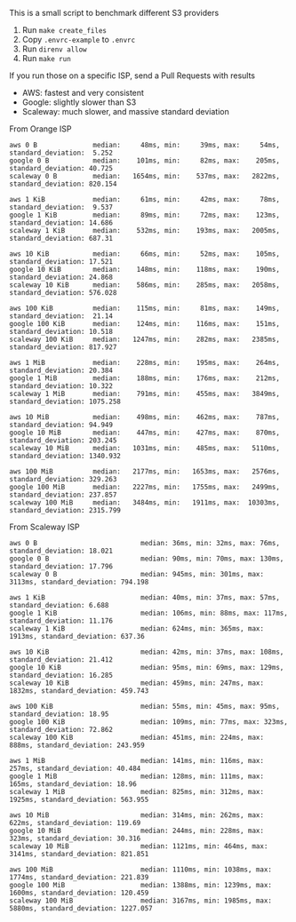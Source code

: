 		                 
This is a small script to benchmark different S3 providers

1. Run `make create_files`
2. Copy `.envrc-example` to `.envrc`
3. Run `direnv allow`
4. Run `make run`

If you run those on a specific ISP, send a Pull Requests with results

* AWS: fastest and very consistent
* Google: slightly slower than S3
* Scaleway: much slower, and massive standard deviation

From Orange ISP

	aws 0 B              median:     48ms, min:     39ms, max:     54ms, standard_deviation:  5.252
	google 0 B           median:    101ms, min:     82ms, max:    205ms, standard_deviation: 40.725
	scaleway 0 B         median:   1654ms, min:    537ms, max:   2822ms, standard_deviation: 820.154
	
	aws 1 KiB            median:     61ms, min:     42ms, max:     78ms, standard_deviation:  9.537
	google 1 KiB         median:     89ms, min:     72ms, max:    123ms, standard_deviation: 14.686
	scaleway 1 KiB       median:    532ms, min:    193ms, max:   2005ms, standard_deviation: 687.31
	
	aws 10 KiB           median:     66ms, min:     52ms, max:    105ms, standard_deviation: 17.521
	google 10 KiB        median:    148ms, min:    118ms, max:    190ms, standard_deviation: 24.868
	scaleway 10 KiB      median:    586ms, min:    285ms, max:   2058ms, standard_deviation: 576.028
	
	aws 100 KiB          median:    115ms, min:     81ms, max:    149ms, standard_deviation:  21.14
	google 100 KiB       median:    124ms, min:    116ms, max:    151ms, standard_deviation: 10.518
	scaleway 100 KiB     median:   1247ms, min:    282ms, max:   2385ms, standard_deviation: 817.927
	
	aws 1 MiB            median:    228ms, min:    195ms, max:    264ms, standard_deviation: 20.384
	google 1 MiB         median:    188ms, min:    176ms, max:    212ms, standard_deviation: 10.322
	scaleway 1 MiB       median:    791ms, min:    455ms, max:   3849ms, standard_deviation: 1075.258
	
	aws 10 MiB           median:    498ms, min:    462ms, max:    787ms, standard_deviation: 94.949
	google 10 MiB        median:    447ms, min:    427ms, max:    870ms, standard_deviation: 203.245
	scaleway 10 MiB      median:   1031ms, min:    485ms, max:   5110ms, standard_deviation: 1340.932
	
	aws 100 MiB          median:   2177ms, min:   1653ms, max:   2576ms, standard_deviation: 329.263
	google 100 MiB       median:   2227ms, min:   1755ms, max:   2499ms, standard_deviation: 237.857
	scaleway 100 MiB     median:   3484ms, min:   1911ms, max:  10303ms, standard_deviation: 2315.799

From Scaleway ISP

	aws 0 B                          median: 36ms, min: 32ms, max: 76ms, standard_deviation: 18.021
	google 0 B                       median: 90ms, min: 70ms, max: 130ms, standard_deviation: 17.796
	scaleway 0 B                     median: 945ms, min: 301ms, max: 3113ms, standard_deviation: 794.198
	
	aws 1 KiB                        median: 40ms, min: 37ms, max: 57ms, standard_deviation: 6.688
	google 1 KiB                     median: 106ms, min: 88ms, max: 117ms, standard_deviation: 11.176
	scaleway 1 KiB                   median: 624ms, min: 365ms, max: 1913ms, standard_deviation: 637.36
	
	aws 10 KiB                       median: 42ms, min: 37ms, max: 108ms, standard_deviation: 21.412
	google 10 KiB                    median: 95ms, min: 69ms, max: 129ms, standard_deviation: 16.285
	scaleway 10 KiB                  median: 459ms, min: 247ms, max: 1832ms, standard_deviation: 459.743
	
	aws 100 KiB                      median: 55ms, min: 45ms, max: 95ms, standard_deviation: 18.95
	google 100 KiB                   median: 109ms, min: 77ms, max: 323ms, standard_deviation: 72.862
	scaleway 100 KiB                 median: 451ms, min: 224ms, max: 888ms, standard_deviation: 243.959
	
	aws 1 MiB                        median: 141ms, min: 116ms, max: 257ms, standard_deviation: 40.484
	google 1 MiB                     median: 128ms, min: 111ms, max: 165ms, standard_deviation: 18.96
	scaleway 1 MiB                   median: 825ms, min: 312ms, max: 1925ms, standard_deviation: 563.955
	
	aws 10 MiB                       median: 314ms, min: 262ms, max: 622ms, standard_deviation: 119.69
	google 10 MiB                    median: 244ms, min: 228ms, max: 323ms, standard_deviation: 30.316
	scaleway 10 MiB                  median: 1121ms, min: 464ms, max: 3141ms, standard_deviation: 821.851
	
	aws 100 MiB                      median: 1110ms, min: 1038ms, max: 1774ms, standard_deviation: 221.839
	google 100 MiB                   median: 1388ms, min: 1239ms, max: 1600ms, standard_deviation: 120.459
	scaleway 100 MiB                 median: 3167ms, min: 1985ms, max: 5880ms, standard_deviation: 1227.057
